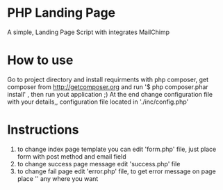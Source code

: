 PHP Landing Page
============

A simple, Landing Page Script with integrates MailChimp

# How to use

 Go to project directory and install requirments with php composer, get composer from http://getcomposer.org and run '$ php composer.phar install' , then run yout application ;)
 At the end change configuration file with your details,, configuration file located in './inc/config.php'

# Instructions

1. to change index page template you can edit 'form.php' file, just place form with post method and email field
1. to change success page message edit 'success.php' file
1. to change fail page edit 'error.php' file, to get error message on page place '<?php echo $error["message"]; ?>' any where you want
